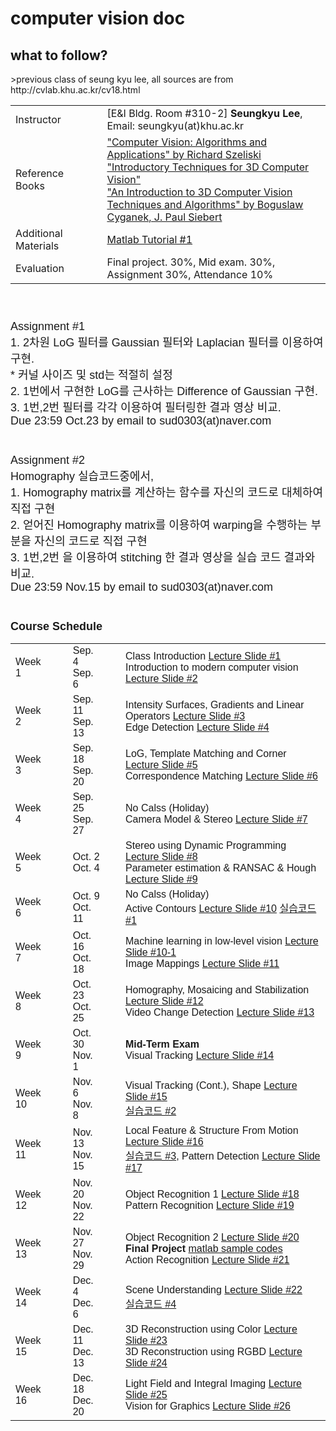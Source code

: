 <h1>computer vision doc</h1>

<h2>what to follow?</h2>
>previous class of seung kyu lee, all sources are from http://cvlab.khu.ac.kr/cv18.html

<br>
<table>
<tr>
<td>
Instructor
</td><td>&nbsp;&nbsp;&nbsp;&nbsp;</td>
<td>
[E&amp;I Bldg. Room #310-2] <b>Seungkyu Lee</b>, Email: seungkyu(at)khu.ac.kr
</td>
</tr>
<tr>
<td>
Reference Books
</td><td>&nbsp;&nbsp;&nbsp;&nbsp;</td>
<td>
<a href="http://szeliski.org/Book/">"Computer Vision: Algorithms and Applications" by Richard Szeliski</a><br>
<a href="http://www.google.co.kr/url?sa=t&amp;rct=j&amp;q=&amp;esrc=s&amp;source=web&amp;cd=1&amp;sqi=2&amp;ved=0CCcQFjAA&amp;url=http%3A%2F%2Fwww.itu.dk%2Fcourses%2FSIGB%2FF2011%2Funtitled%2520folder%2FReading%2FIntroductory%2520Techniques%2520for%25203D%2520Computer%2520Vision.pdf&amp;ei=Snv9U7XgIYWF8gXEmYLgCA&amp;usg=AFQjCNFroT86l5dRYF2CmrbRbgD55vkbvg&amp;sig2=pEmvQ2R7dZYPlO8OyD2GIA&amp;bvm=bv.74035653,d.dGc&amp;cad=rjt">"Introductory Techniques for 3D Computer Vision"<br>
</a><a href="http://www.google.co.kr/url?sa=t&amp;rct=j&amp;q=&amp;esrc=s&amp;source=web&amp;cd=2&amp;cad=rja&amp;uact=8&amp;sqi=2&amp;ved=0CC4QFjAB&amp;url=http%3A%2F%2Fwww.itu.dk%2Fcourses%2FSIGB%2FF2011%2Funtitled%2520folder%2FReading%2FRelatedBooks%2FIntroduction%2520to%25203D%2520CV%2520techniqes.pdf&amp;ei=rHr9U77IN8bq8AXI24DoCg&amp;usg=AFQjCNGLfSx9Nm_ULVXRhCNkLOLMjlnNKw&amp;sig2=h39u5LoxcFtI9RhvDwCn3A&amp;bvm=bv.74035653,d.dGc">"An Introduction to 3D Computer Vision Techniques and Algorithms" by Boguslaw Cyganek, J. Paul Siebert</a><br>
</td>
</tr>
<tr>
<td>
Additional Materials
</td><td>&nbsp;&nbsp;&nbsp;&nbsp;</td>
<td>
<a href="http://cs.brown.edu/courses/cs143/docs/matlab-tutorial/index.html">Matlab Tutorial #1</a><br>
</td>
</tr>
<tr>
<td>
Evaluation
</td><td>&nbsp;&nbsp;&nbsp;&nbsp;</td>
<td>
Final project. 30%, Mid exam. 30%, Assignment 30%, Attendance 10%
</td>
</tr>
</tbody></table><font face="arial,sans-serif" size="4">
<br><br>
Assignment #1<br>
1. 2차원 LoG 필터를 Gaussian 필터와 Laplacian 필터를 이용하여 구현.<br>
* 커널 사이즈 및 std는 적절히 설정 <br>
2. 1번에서 구현한 LoG를 근사하는 Difference of Gaussian 구현.<br>
3. 1번,2번 필터를 각각 이용하여 필터링한 결과 영상 비교.<br>
Due 23:59 Oct.23 by email to sud0303(at)naver.com <br>
<br><br>
Assignment #2<br>
Homography 실습코드중에서,<br>
1. Homography matrix를 계산하는 함수를 자신의 코드로 대체하여 직접 구현 <br>
2. 얻어진 Homography matrix를 이용하여 warping을 수행하는 부분을 자신의 코드로 직접 구현 <br>
3. 1번,2번 을 이용하여 stitching 한 결과 영상을 실습 코드 결과와 비교.<br>
Due 23:59 Nov.15 by email to sud0303(at)naver.com <br>
<br><br>
<b>Course Schedule</b>

<br>

<table>
<tbody><tr><td>Week 1</td><td>&nbsp;&nbsp;</td>
<td>Sep. 4<br>Sep. 6</td><td>&nbsp;&nbsp;</td><td>
Class Introduction <a href="http://cvlab.khu.ac.kr/CVLecture1.pdf">Lecture Slide #1</a><br>
Introduction to modern computer vision <a href="http://cvlab.khu.ac.kr/CVLecture2.pdf">Lecture Slide #2</a><br>
</td></tr>
<tr><td>Week 2</td><td>&nbsp;&nbsp;</td>
<td>Sep. 11<br>Sep. 13</td><td>&nbsp;&nbsp;</td><td>
Intensity Surfaces, Gradients and Linear Operators <a href="http://cvlab.khu.ac.kr/CVLecture3.pdf">Lecture Slide #3</a><br>
Edge Detection <a href="http://cvlab.khu.ac.kr/CVLecture4.pdf">Lecture Slide #4</a>
</td></tr>
<tr><td>Week 3</td><td>&nbsp;&nbsp;</td>
<td>Sep. 18<br>Sep. 20</td><td>&nbsp;&nbsp;</td><td>
LoG, Template Matching and Corner <a href="http://cvlab.khu.ac.kr/CVLecture5.pdf">Lecture Slide #5</a><br>
Correspondence Matching <a href="http://cvlab.khu.ac.kr/CVLecture6.pdf">Lecture Slide #6</a>
</td></tr>
<tr><td>Week 4</td><td>&nbsp;&nbsp;</td>
<td>Sep. 25<br>Sep. 27</td><td>&nbsp;&nbsp;</td><td>
No Calss (Holiday) <br>
Camera Model &amp; Stereo <a href="http://cvlab.khu.ac.kr/CVLecture7.pdf">Lecture Slide #7</a>
</td></tr>
<tr><td>Week 5</td><td>&nbsp;&nbsp;</td>
<td>Oct. 2<br>Oct. 4</td><td>&nbsp;&nbsp;</td><td>
Stereo using Dynamic Programming <a href="http://cvlab.khu.ac.kr/CVLecture8.pdf">Lecture Slide #8</a><br>
Parameter estimation &amp; RANSAC &amp; Hough <a href="http://cvlab.khu.ac.kr/CVLecture9.pdf">Lecture Slide #9</a>
</td></tr>
<tr><td>Week 6</td><td>&nbsp;&nbsp;</td>
<td>Oct. 9<br>Oct. 11</td><td>&nbsp;&nbsp;</td><td>
No Calss (Holiday) <br>
Active Contours <a href="http://cvlab.khu.ac.kr/CVLecture10.pdf">Lecture Slide #10</a> <a href="http://cvlab.khu.ac.kr/cvcode1.zip"> 실습코드 #1</a>
</td></tr>
<tr><td>Week 7</td><td>&nbsp;&nbsp;</td>
<td>Oct. 16<br>Oct. 18</td><td>&nbsp;&nbsp;</td><td>
Machine learning in low-level vision <a href="http://cvlab.khu.ac.kr/CVLecture10_1.pdf">Lecture Slide #10-1</a><br>
Image Mappings <a href="http://cvlab.khu.ac.kr/CVLecture11.pdf">Lecture Slide #11</a>
</td></tr>
<tr><td>Week 8</td><td>&nbsp;&nbsp;</td>
<td>Oct. 23<br>Oct. 25</td><td>&nbsp;&nbsp;</td><td>
Homography, Mosaicing and Stabilization <a href="http://cvlab.khu.ac.kr/CVLecture12.pdf">Lecture Slide #12</a><br>
Video Change Detection <a href="http://cvlab.khu.ac.kr/CVLecture13.pdf">Lecture Slide #13</a>
</td></tr>
<tr><td>Week 9</td><td>&nbsp;&nbsp;</td>
<td>Oct. 30<br>Nov. 1</td><td>&nbsp;&nbsp;</td><td>
<b> Mid-Term Exam</b> <br>
Visual Tracking <a href="http://cvlab.khu.ac.kr/CVLecture14.pdf">Lecture Slide #14</a> 
</td></tr>
<tr><td>Week 10</td><td>&nbsp;&nbsp;</td>
<td>Nov. 6<br>Nov. 8</td><td>&nbsp;&nbsp;</td><td>
Visual Tracking (Cont.), Shape <a href="http://cvlab.khu.ac.kr/CVLecture15.pdf">Lecture Slide #15</a><br>
<a href="http://cvlab.khu.ac.kr/CV_practice_2.zip"> 실습코드 #2</a>
</td></tr>
<tr><td>Week 11</td><td>&nbsp;&nbsp;</td>
<td>Nov. 13<br>Nov. 15</td><td>&nbsp;&nbsp;</td><td>
Local Feature &amp; Structure From Motion <a href="http://cvlab.khu.ac.kr/CVLecture16.pdf">Lecture Slide #16</a><br>
<a href="http://cvlab.khu.ac.kr/CV_practice_3.zip">실습코드 #3</a>, Pattern Detection <a href="http://cvlab.khu.ac.kr/CVLecture17.pdf">Lecture Slide #17</a>
</td></tr>
<tr><td>Week 12</td><td>&nbsp;&nbsp;</td>
<td>Nov. 20<br>Nov. 22</td><td>&nbsp;&nbsp;</td><td>
Object Recognition 1 <a href="http://cvlab.khu.ac.kr/CVLecture18.pdf">Lecture Slide #18</a><br>
Pattern Recognition <a href="http://cvlab.khu.ac.kr/CVLecture19.pdf">Lecture Slide #19</a>
</td></tr>
<tr><td>Week 13</td><td>&nbsp;&nbsp;</td>
<td>Nov. 27<br>Nov. 29</td><td>&nbsp;&nbsp;</td><td>
Object Recognition 2 <a href="http://cvlab.khu.ac.kr/CVLecture20.pdf">Lecture Slide #20</a> <b>Final Project</b> <a href="http://cvlab.khu.ac.kr/collected.zip">matlab sample codes</a><br>
Action Recognition <a href="http://cvlab.khu.ac.kr/CVLecture21.pdf">Lecture Slide #21</a>
</td></tr>
<tr><td>Week 14</td><td>&nbsp;&nbsp;</td>
<td>Dec. 4<br>Dec. 6</td><td>&nbsp;&nbsp;</td><td>
Scene Understanding <a href="http://cvlab.khu.ac.kr/CVLecture22.pdf">Lecture Slide #22</a><br>
<a href="http://cvlab.khu.ac.kr/CV_practice_4.zip">실습코드 #4</a>
</td></tr>
<tr><td>Week 15</td><td>&nbsp;&nbsp;</td>
<td>Dec. 11<br>Dec. 13</td><td>&nbsp;&nbsp;</td><td>
3D Reconstruction using Color <a href="http://cvlab.khu.ac.kr/CVLecture23.pdf">Lecture Slide #23</a><br>
3D Reconstruction using RGBD <a href="http://cvlab.khu.ac.kr/CVLecture24.pdf">Lecture Slide #24</a>
</td></tr>
<tr><td>Week 16</td><td>&nbsp;&nbsp;</td>
<td>Dec. 18<br>Dec. 20</td><td>&nbsp;&nbsp;</td><td>
Light Field and Integral Imaging <a href="http://cvlab.khu.ac.kr/CVLecture25_1.pdf">Lecture Slide #25</a> <br> 
Vision for Graphics <a href="http://cvlab.khu.ac.kr/CVLecture26.pdf">Lecture Slide #26</a> 
</td></tr>
</table>


